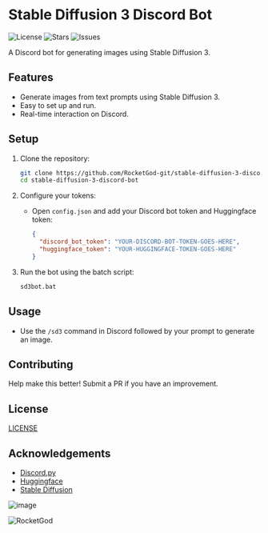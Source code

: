 # Stable Diffusion 3 Discord Bot

![License](https://img.shields.io/github/license/RocketGod-git/stable-diffusion-3-discord-bot)
![Stars](https://img.shields.io/github/stars/RocketGod-git/stable-diffusion-3-discord-bot)
![Issues](https://img.shields.io/github/issues/RocketGod-git/stable-diffusion-3-discord-bot)

A Discord bot for generating images using Stable Diffusion 3.

## Features
- Generate images from text prompts using Stable Diffusion 3.
- Easy to set up and run.
- Real-time interaction on Discord.

## Setup

1. Clone the repository:
   ```bash
   git clone https://github.com/RocketGod-git/stable-diffusion-3-discord-bot.git
   cd stable-diffusion-3-discord-bot
   ```

2. Configure your tokens:
   - Open `config.json` and add your Discord bot token and Huggingface token:
     ```json
     {
       "discord_bot_token": "YOUR-DISCORD-BOT-TOKEN-GOES-HERE",
       "huggingface_token": "YOUR-HUGGINGFACE-TOKEN-GOES-HERE"
     }
     ```

3. Run the bot using the batch script:
   ```bash
   sd3bot.bat
   ```

## Usage

- Use the `/sd3` command in Discord followed by your prompt to generate an image.

## Contributing

Help make this better! Submit a PR if you have an improvement. 

## License

[LICENSE](LICENSE)

## Acknowledgements

- [Discord.py](https://github.com/Rapptz/discord.py)
- [Huggingface](https://huggingface.co/)
- [Stable Diffusion](https://github.com/CompVis/stable-diffusion)

![image](https://github.com/RocketGod-git/stable-diffusion-3-discord-bot/assets/57732082/3ab6c2cc-48c7-4bad-808b-e6966552b950)

![RocketGod](https://github.com/RocketGod-git/Flipper_Zero/assets/57732082/f5d67cfd-585d-4b23-905f-37151e3d6a7d)
